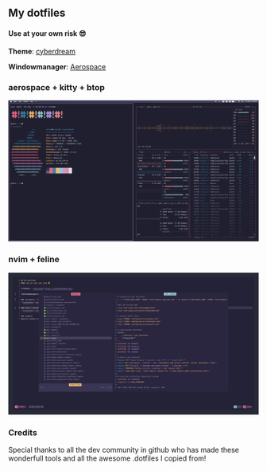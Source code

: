 ## My dotfiles

#### Use at your own risk 😎

**Theme**: [cyberdream](https://github.com/scottmckendry/cyberdream.nvim)

**Windowmanager**: [Aerospace](https://github.com/nikitabobko/AeroSpace)

### aerospace + kitty + btop

![screenshot](shots/desktop.png)

### nvim + feline

![screenshot](shots/nvim.png)

### Credits

Special thanks to all the dev community in github who has made these wonderfull tools and all the awesome .dotfiles I copied from!

